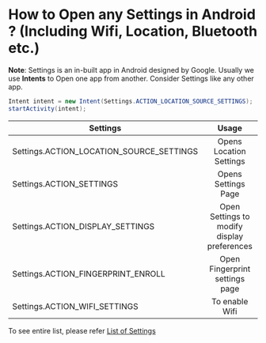 # How to Open any Settings in Android ? (Including Wifi, Location, Bluetooth etc.)

**Note**: Settings is an in-built app in Android designed by Google. Usually we use **Intents** to Open one app from another. Consider Settings like any other app.

```java
Intent intent = new Intent(Settings.ACTION_LOCATION_SOURCE_SETTINGS);
startActivity(intent);
```

| Settings                                      | Usage                                       |
| --------------------------------------------- |:-------------------------------------------:|
| Settings.ACTION_LOCATION_SOURCE_SETTINGS      | Opens Location Settings                     |
| Settings.ACTION_SETTINGS                      | Opens Settings Page                         |
| Settings.ACTION_DISPLAY_SETTINGS              | Open Settings to modify display preferences |
| Settings.ACTION_FINGERPRINT_ENROLL            | Open Fingerprint settings page              |
| Settings.ACTION_WIFI_SETTINGS                 | To enable Wifi                              |

To see entire list, please refer [List of Settings](https://developer.android.com/reference/android/provider/Settings)
